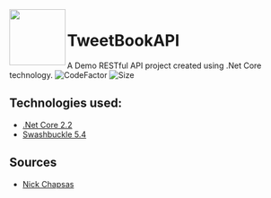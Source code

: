 <img src="https://upload.wikimedia.org/wikipedia/commons/e/ee/.NET_Core_Logo.svg" width="100" height="100" align="left" />

# TweetBookAPI

A Demo RESTful API project created using .Net Core technology.
![CodeFactor](https://img.shields.io/codefactor/grade/github/jscastanos/TweetBookAPI)
![Size](https://img.shields.io/github/repo-size/jscastanos/TweetbookAPI)

## Technologies used:

- [.Net Core 2.2](https://dotnet.microsoft.com/download/dotnet-core/2.2)
- [Swashbuckle 5.4](https://www.nuget.org/packages/Swashbuckle/5.4.0)

## Sources

- [Nick Chapsas](https://www.youtube.com/watch?v=sdlt3-ptt9g&list=PLUOequmGnXxOgmSDWU7Tl6iQTsOtyjtwU)